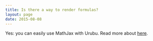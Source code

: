 ```yaml
---
title: Is there a way to render formulas? 
layout: page 
date: 2015-08-08
---
```


Yes: you can easily use MathJax with Urubu. Read more about
[here](http://www.jandecaluwe.com/blog/urubu-formulas.html).

